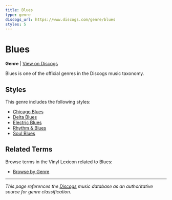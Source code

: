 ```yaml
---
title: Blues
type: genre
discogs_url: https://www.discogs.com/genre/blues
styles: 5
---
```


# Blues

**Genre** | [View on Discogs](https://www.discogs.com/genre/blues)

Blues is one of the official genres in the Discogs music taxonomy.

## Styles

This genre includes the following styles:

- [Chicago Blues](../styles/chicago-blues.md)
- [Delta Blues](../styles/delta-blues.md)
- [Electric Blues](../styles/electric-blues.md)
- [Rhythm & Blues](../styles/rhythm-and-blues.md)
- [Soul Blues](../styles/soul-blues.md)

## Related Terms

Browse terms in the Vinyl Lexicon related to Blues:

- [Browse by Genre](../tags/genres.md)

---

*This page references the [Discogs](https://www.discogs.com/genre/blues) music database as an authoritative source for genre classification.*
